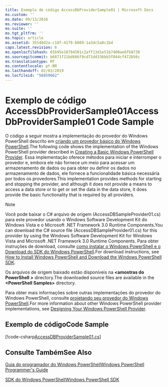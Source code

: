 ```yaml
---
title: Exemplo de código AccessDbProviderSample01 | Microsoft Docs
ms.custom: ''
ms.date: 09/13/2016
ms.reviewer: ''
ms.suite: ''
ms.tgt_pltfrm: ''
ms.topic: article
ms.assetid: 35540d2a-c18f-4179-b869-1a3dc5a8c1bd
caps.latest.revision: 6
ms.openlocfilehash: 01b95e18794501c2aff13d1e51b7400ae6fb8730
ms.sourcegitcommit: b6871f21bd666f9cd71dd336bb3f844cf472b56c
ms.translationtype: MT
ms.contentlocale: pt-BR
ms.lasthandoff: 02/03/2019
ms.locfileid: "56859662"
---
```

# <a name="accessdbprovidersample01-code-sample"></a><span data-ttu-id="61bfb-102">Exemplo de código AccessDbProviderSample01</span><span class="sxs-lookup"><span data-stu-id="61bfb-102">AccessDbProviderSample01 Code Sample</span></span>

<span data-ttu-id="61bfb-103">O código a seguir mostra a implementação do provedor do Windows PowerShell descrito em [criando um provedor básico do Windows PowerShell](./creating-a-basic-windows-powershell-provider.md).</span><span class="sxs-lookup"><span data-stu-id="61bfb-103">The following code shows the implementation of the Windows PowerShell provider described in [Creating a Basic Windows PowerShell Provider](./creating-a-basic-windows-powershell-provider.md).</span></span> <span data-ttu-id="61bfb-104">Essa implementação oferece métodos para iniciar e interromper o provedor e, embora ele não fornece um meio para acessar um armazenamento de dados ou para obter ou definir os dados no armazenamento de dados, ele fornece a funcionalidade básica necessária por todos os provedores.</span><span class="sxs-lookup"><span data-stu-id="61bfb-104">This implementation provides methods for starting and stopping the provider, and although it does not provide a means to access a data store or to get or set the data in the data store, it does provide the basic functionality that is required by all providers.</span></span>

> [!NOTE]
> <span data-ttu-id="61bfb-105">Você pode baixar o C# arquivo de origem (AccessDBSampleProvider01.cs) para este provedor usando o Windows Software Development Kit do Windows Vista e o Microsoft .NET Framework 3.0 Runtime Components.</span><span class="sxs-lookup"><span data-stu-id="61bfb-105">You can download the C# source file (AccessDBSampleProvider01.cs) for this provider by using the Windows Software Development Kit for Windows Vista and Microsoft .NET Framework 3.0 Runtime Components.</span></span> <span data-ttu-id="61bfb-106">Para obter instruções de download, consulte [como instalar o Windows PowerShell e o Download do SDK do Windows PowerShell](/powershell/developer/installing-the-windows-powershell-sdk).</span><span class="sxs-lookup"><span data-stu-id="61bfb-106">For download instructions, see [How to Install Windows PowerShell and Download the Windows PowerShell SDK](/powershell/developer/installing-the-windows-powershell-sdk).</span></span>
>
> <span data-ttu-id="61bfb-107">Os arquivos de origem baixado estão disponíveis na  **\<amostras do PowerShell >** directory.</span><span class="sxs-lookup"><span data-stu-id="61bfb-107">The downloaded source files are available in the **\<PowerShell Samples>** directory.</span></span>
>
> <span data-ttu-id="61bfb-108">Para obter mais informações sobre outras implementações do provedor do Windows PowerShell, consulte [projetando seu provedor do Windows PowerShell](./designing-your-windows-powershell-provider.md).</span><span class="sxs-lookup"><span data-stu-id="61bfb-108">For more information about other Windows PowerShell provider implementations, see [Designing Your Windows PowerShell Provider](./designing-your-windows-powershell-provider.md).</span></span>

## <a name="code-sample"></a><span data-ttu-id="61bfb-109">Exemplo de código</span><span class="sxs-lookup"><span data-stu-id="61bfb-109">Code Sample</span></span>

[!code-csharp[AccessDBProviderSample01.cs](../../powershell-sdk-samples/SDK-2.0/csharp/AccessDBProviderSample01/AccessDBProviderSample01.cs#L11-L30 "AccessDBProviderSample01.cs")]

## <a name="see-also"></a><span data-ttu-id="61bfb-110">Consulte Também</span><span class="sxs-lookup"><span data-stu-id="61bfb-110">See Also</span></span>

[<span data-ttu-id="61bfb-111">Guia do programador do Windows PowerShell</span><span class="sxs-lookup"><span data-stu-id="61bfb-111">Windows PowerShell Programmer's Guide</span></span>](./windows-powershell-programmer-s-guide.md)

[<span data-ttu-id="61bfb-112">SDK do Windows PowerShell</span><span class="sxs-lookup"><span data-stu-id="61bfb-112">Windows PowerShell SDK</span></span>](../windows-powershell-reference.md)